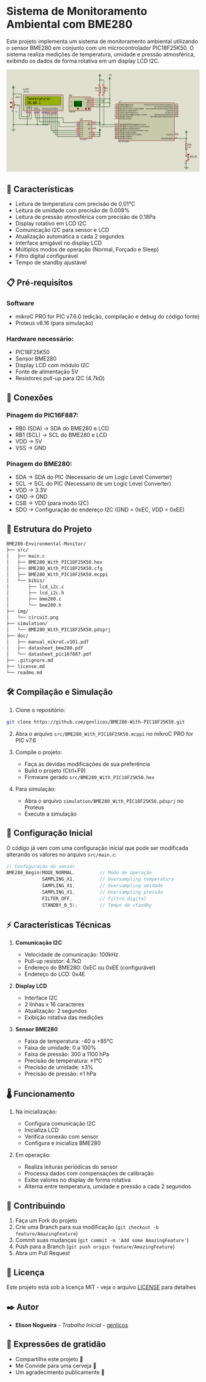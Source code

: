 # Sistema de Monitoramento Ambiental com BME280

Este projeto implementa um sistema de monitoramento ambiental utilizando o sensor BME280 em conjunto com um microcontrolador PIC18F25K50. O sistema realiza medições de temperatura, umidade e pressão atmosférica, exibindo os dados de forma rotativa em um display LCD I2C.

![Amostra do Circuito](img/circuit.png)

## 🚀 Características

- Leitura de temperatura com precisão de 0.01°C
- Leitura de umidade com precisão de 0.008%
- Leitura de pressão atmosférica com precisão de 0.18Pa
- Display rotativo em LCD I2C
- Comunicação I2C para sensor e LCD
- Atualização automática a cada 2 segundos
- Interface amigável no display LCD
- Múltiplos modos de operação (Normal, Forçado e Sleep)
- Filtro digital configurável
- Tempo de standby ajustável

## 📋 Pré-requisitos

### Software
- mikroC PRO for PIC v7.6.0 (edição, compilação e debug do código fonte)
- Proteus v8.16 (para simulação)

### Hardware necessário:
- PIC18F25K50
- Sensor BME280
- Display LCD com módulo I2C
- Fonte de alimentação 5V
- Resistores pull-up para I2C (4.7kΩ)

## 🔧 Conexões

### Pinagem do PIC16F887:
- RB0 (SDA) -> SDA do BME280 e LCD
- RB1 (SCL) -> SCL do BME280 e LCD
- VDD -> 5V
- VSS -> GND

### Pinagem do BME280:
- SDA -> SDA do PIC (Necessario de um Logic Level Converter)
- SCL -> SCL do PIC (Necessario de um Logic Level Converter)
- VDD -> 3.3V
- GND -> GND
- CSB -> VDD (para modo I2C)
- SDO -> Configuração do endereço I2C (GND = 0xEC, VDD = 0xEE)

## 📁 Estrutura do Projeto

```
BME280-Environmental-Monitor/
├── src/
│   ├── main.c
│   ├── BME280_With_PIC18F25K50.hex
│   ├── BME280_With_PIC18F25K50.cfg
│   ├── BME280_With_PIC18F25K50.mcppi
│   └── bibis/
│       ├── lcd_i2c.c
│       ├── lcd_i2c.h
│       ├── bme280.c
│       └── bme280.h
├── img/
│   └── circuit.png
├── simulation/
│   └── BME280_With_PIC18F25K50.pdsprj
├── doc/
│   ├── manual_mikroC-v101.pdf
│   ├── datasheet_bme280.pdf
│   └── datasheet_pic16f887.pdf
├── .gitignore.md
├── license.md
└── readme.md
```

## 🛠️ Compilação e Simulação

1. Clone o repositório:
```bash
git clone https://github.com/genlicos/BME280-With-PIC18F25K50.git
```

2. Abra o arquivo `src/BME280_With_PIC18F25K50.mcppi` no mikroC PRO for PIC v7.6

3. Compile o projeto:
   - Faça as devidas modificações de sua preferência
   - Build o projeto (Ctrl+F9)
   - Firmware gerado `src/BME280_With_PIC18F25K50.hex`

4. Para simulação:
   - Abra o arquivo `simulation/BME280_With_PIC18F25K50.pdsprj` no Proteus
   - Execute a simulação

## 📄 Configuração Inicial

O código já vem com uma configuração inicial que pode ser modificada alterando os valores no arquivo `src/main.c`:

```c
// Configuração do sensor
BME280_Begin(MODE_NORMAL,         // Modo de operação
             SAMPLING_X1,         // Oversampling temperatura
             SAMPLING_X1,         // Oversampling umidade
             SAMPLING_X1,         // Oversampling pressão
             FILTER_OFF,          // Filtro digital
             STANDBY_0_5);        // Tempo de standby
```

## ⚡ Características Técnicas

1. **Comunicação I2C**
   - Velocidade de comunicação: 100kHz
   - Pull-up resistor: 4.7kΩ
   - Endereço do BME280: 0xEC ou 0xEE (configurável)
   - Endereço do LCD: 0x4E

2. **Display LCD**
   - Interface I2C
   - 2 linhas x 16 caracteres
   - Atualização: 2 segundos
   - Exibição rotativa das medições

3. **Sensor BME280**
   - Faixa de temperatura: -40 a +85°C
   - Faixa de umidade: 0 a 100%
   - Faixa de pressão: 300 a 1100 hPa
   - Precisão de temperatura: ±1°C
   - Precisão de umidade: ±3%
   - Precisão de pressão: ±1 hPa

## 🌡️ Funcionamento

1. Na inicialização:
   - Configura comunicação I2C
   - Inicializa LCD
   - Verifica conexão com sensor
   - Configura e inicializa BME280
   
2. Em operação:
   - Realiza leituras periódicas do sensor
   - Processa dados com compensações de calibração
   - Exibe valores no display de forma rotativa
   - Alterna entre temperatura, umidade e pressão a cada 2 segundos

## 🤝 Contribuindo

1. Faça um Fork do projeto
2. Crie uma Branch para sua modificação (`git checkout -b feature/AmazingFeature`)
3. Commit suas mudanças (`git commit -m 'Add some AmazingFeature'`)
4. Push para a Branch (`git push origin feature/AmazingFeature`)
5. Abra um Pull Request

## 📝 Licença

Este projeto está sob a licença MIT - veja o arquivo [LICENSE](license) para detalhes

## ✒️ Autor

* **Elison Nogueira** - *Trabalho Inicial* - [genlicos](https://github.com/genlicos)

## 🎁 Expressões de gratidão

* Compartilhe este projeto 📢
* Me Convide para uma cerveja 🍺 
* Um agradecimento publicamente 🤝
